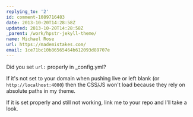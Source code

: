```yaml
---
replying_to: '2'
id: comment-1089716483
date: 2013-10-20T14:28:58Z
updated: 2013-10-20T14:28:58Z
_parent: /work/hpstr-jekyll-theme/
name: Michael Rose
url: https://mademistakes.com/
email: 1ce71bc10b86565464b612093d89707e
---
```


Did you set `url:` properly in _config.yml?

If it's not set to your
domain when pushing live or left blank (or `http://localhost:4000`) then the CSS/JS
won't load because they rely on absolute paths in my theme.

If it is set properly
and still not working, link me to your repo and I'll take a look.
